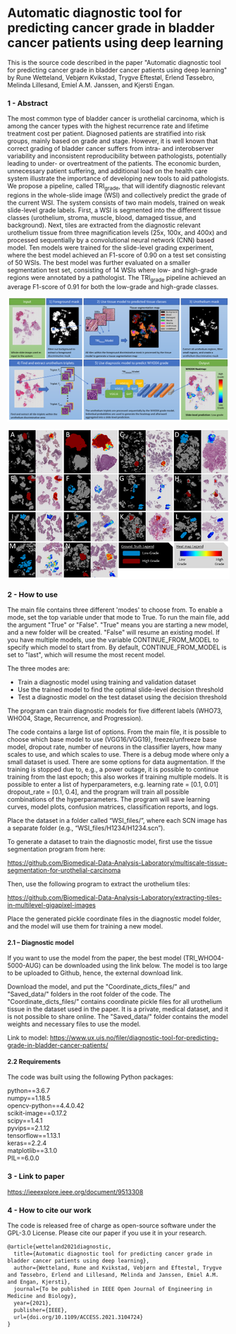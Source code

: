 # Automatic diagnostic tool for predicting cancer grade in bladder cancer patients using deep learning

This is the source code described in the paper "Automatic diagnostic tool for predicting cancer grade in bladder cancer patients using deep learning" by Rune Wetteland, Vebjørn Kvikstad, Trygve Eftestøl, Erlend Tøssebro, Melinda Lillesand, Emiel A.M. Janssen, and Kjersti Engan.

### 1 - Abstract
The most common type of bladder cancer is urothelial carcinoma, which is among the cancer types with the highest recurrence rate and lifetime treatment cost per patient. Diagnosed patients are stratified into risk groups, mainly based on grade and stage. However, it is well known that correct grading of bladder cancer suffers from intra- and interobserver variability and inconsistent reproducibility between pathologists, potentially leading to under- or overtreatment of the patients. The economic burden, unnecessary patient suffering, and additional load on the health care system illustrate the importance of developing new tools to aid pathologists. We propose a pipeline, called TRI<sub>grade</sub>, that will identify diagnostic relevant regions in the whole-slide image (WSI) and collectively predict the grade of the current WSI. The system consists of two main models, trained on weak slide-level grade labels. First, a WSI is segmented into the different tissue classes (urothelium, stroma, muscle, blood, damaged tissue, and background). Next, tiles are extracted from the diagnostic relevant urothelium tissue from three magnification levels (25x, 100x, and 400x) and processed sequentially by a convolutional neural network (CNN) based model. Ten models were trained for the slide-level grading experiment, where the best model achieved an F1-score of 0.90 on a test set consisting of 50 WSIs. The best model was further evaluated on a smaller segmentation test set, consisting of 14 WSIs where low- and high-grade regions were annotated by a pathologist. The TRI<sub>grade</sub> pipeline achieved an average F1-score of 0.91 for both the low-grade and high-grade classes.

![alt text](images/Proposed_system.png?raw=true)

![alt text](images/segmentation_vs_groundtruth.png?raw=true)

### 2 - How to use

The main file contains three different 'modes' to choose from. To enable a mode, set the top variable under that mode to True. To run the main file, add the argument "True" or "False". "True" means you are starting a new model, and a new folder will be created. "False" will resume an existing model. If you have multiple models, use the variable CONTINUE_FROM_MODEL to specify which model to start from. By default, CONTINUE_FROM_MODEL is set to "last", which will resume the most recent model.

The three modes are:
*	Train a diagnostic model using training and validation dataset
*	Use the trained model to find the optimal slide-level decision threshold
*	Test a diagnostic model on the test dataset using the decision threshold

The program can train diagnostic models for five different labels (WHO73, WHO04, Stage, Recurrence, and Progression).

The code contains a large list of options. From the main file, it is possible to choose which base model to use (VGG16/VGG19), freeze/unfreeze base model, dropout rate, number of neurons in the classifier layers, how many scales to use, and which scales to use. There is a debug mode where only a small dataset is used. There are some options for data augmentation. If the training is stopped due to, e.g., a power outage, it is possible to continue training from the last epoch; this also workes if training multiple models. It is possible to enter a list of hyperparameters, e.g. learning rate = [0.1, 0.01] dropout_rate = [0.1, 0.4], and the program will train all possible combinations of the hyperparameters. The program will save learning curves, model plots, confusion matrices, classification reports, and logs.

Place the dataset in a folder called “WSI_files/”, where each SCN image has a separate folder (e.g., “WSI_files/H1234/H1234.scn”).

To generate a dataset to train the diagnostic model, first use the tissue segmentation program from here:

https://github.com/Biomedical-Data-Analysis-Laboratory/multiscale-tissue-segmentation-for-urothelial-carcinoma

Then, use the following program to extract the urothelium tiles:

https://github.com/Biomedical-Data-Analysis-Laboratory/extracting-tiles-in-multilevel-gigapixel-images

Place the generated pickle coordinate files in the diagnostic model folder, and the model will use them for training a new model.

#### 2.1 – Diagnostic model
If you want to use the model from the paper, the best model (TRI_WHO04-5000-AUG) can be downloaded using the link below. The model is too large to be uploaded to Github, hence, the external download link.

Download the model, and put the "Coordinate_dicts_files/" and "Saved_data/" folders in the root folder of the code. The "Coordinate_dicts_files/" contains coordinate pickle files for all urothelium tissue in the dataset used in the paper. It is a private, medical dataset, and it is not possible to share online. The "Saved_data/" folder contains the model weights and necessary files to use the model.

Link to model:
https://www.ux.uis.no/filer/diagnostic-tool-for-predicting-grade-in-bladder-cancer-patients/

#### 2.2 Requirements

The code was built using the following Python packages:

python==3.6.7  
numpy==1.18.5  
opencv-python==4.4.0.42  
scikit-image==0.17.2  
scipy==1.4.1  
pyvips==2.1.12  
tensorflow==1.13.1  
keras==2.2.4  
matplotlib==3.1.0  
PIL==6.0.0  

### 3 - Link to paper
https://ieeexplore.ieee.org/document/9513308

### 4 - How to cite our work
The code is released free of charge as open-source software under the GPL-3.0 License. Please cite our paper if you use it in your research.
```
@article{wetteland2021diagnostic,
  title={Automatic diagnostic tool for predicting cancer grade in bladder cancer patients using deep learning},
  author={Wetteland, Rune and Kvikstad, Vebjørn and Eftestøl, Trygve and Tøssebro, Erlend and Lillesand, Melinda and Janssen, Emiel A.M. and Engan, Kjersti},
  journal={To be published in IEEE Open Journal of Engineering in Medicine and Biology},
  year={2021},
  publisher={IEEE},
  url={doi.org/10.1109/ACCESS.2021.3104724}
}
```
